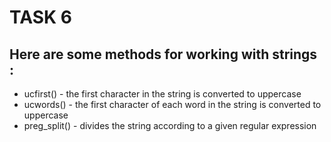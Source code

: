# TASK 6

## Here are some methods for working with strings :

- ucfirst() - the first character in the string is converted to uppercase
- ucwords() - the first character of each word in the string is converted to uppercase
- preg_split() - divides the string according to a given regular expression
